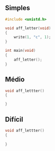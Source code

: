 ## Simples
```c
#include <unistd.h>

void aff_letter(void)
{
	write(1, "c", 1);
}

int main(void)
{
	aff_letter();
}
```

## Médio
```c
void aff_lettter()
{

}
```


## Difícil

```c
void aff_lettter()
{
	
}
```
